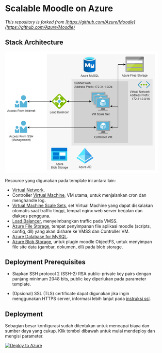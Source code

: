 # Scalable Moodle on Azure
*This repository is forked from [https://github.com/Azure/Moodle](https://github.com/Azure/Moodle)*

## Stack Architecture
![network_diagram](images/custom-stack.png "Diagram of deployed stack")

Resource yang digunakan pada template ini antara lain:
- [Virtual Network](https://azure.microsoft.com/en-us/services/virtual-network).
- Controller [Virtual Machine](https://azure.microsoft.com/en-us/services/virtual-machines), VM utama, untuk menjalankan cron dan menghandle log.
- [Virtual Machine Scale Sets](https://azure.microsoft.com/en-us/services/virtual-machine-scale-sets), set Virtual Machine yang dapat diskalakan otomatis saat traffic tinggi, tempat nginx web server berjalan dan diakses pengguna.
- [Load Balancer](https://azure.microsoft.com/en-us/services/load-balancer), menyeimbangkan traffic pada VMSS.
- [Azure File Storage](https://azure.microsoft.com/en-us/services/storage/files), tempat penyimpanan file aplikasi moodle (scripts, config, dll) yang akan dishare ke VMSS dan Controller VM.
- [Azure Database for MySQL](https://azure.microsoft.com/en-us/services/mysql).
- [Azure Blob Storage](https://azure.microsoft.com/en-us/services/storage/blobs), untuk plugin moodle ObjectFS, untuk menyimpan file site data (gambar, dokumen, dll) pada blob storage.

## Deployment Prerequisites
- Siapkan SSH protocol 2 (SSH-2) RSA public-private key pairs dengan panjang minimum 2048 bits, public key diperlukan pada parameter template.

- (Opsional) SSL (TLS) certificate dapat digunakan jika ingin menggunakan HTTPS server, informasi lebih lanjut pada [instruksi ssl](https://github.com/kmhalpin/Moodle/blob/master/docs/SslCert.md).

## Deployment
Sebagian besar konfigurasi sudah ditentukan untuk mencapai biaya dan sumber daya yang cukup. Klik tombol dibawah untuk mulai mendeploy dan mengisi parameter.

[![Deploy to Azure](https://azuredeploy.net/deploybutton.png)](https://portal.azure.com/#create/Microsoft.Template/uri/https%3A%2F%2Fraw.githubusercontent.com%2Fkmhalpin%2FMoodle%2Fmaster%2Fazuredeploy-custom.json)